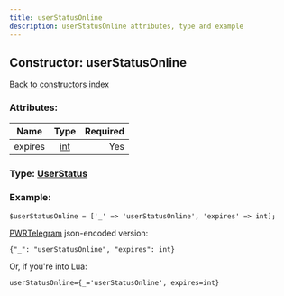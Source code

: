 ```yaml
---
title: userStatusOnline
description: userStatusOnline attributes, type and example
---
```

## Constructor: userStatusOnline  
[Back to constructors index](index.md)



### Attributes:

| Name     |    Type       | Required |
|----------|:-------------:|---------:|
|expires|[int](../types/int.md) | Yes|



### Type: [UserStatus](../types/UserStatus.md)


### Example:

```
$userStatusOnline = ['_' => 'userStatusOnline', 'expires' => int];
```  

[PWRTelegram](https://pwrtelegram.xyz) json-encoded version:

```
{"_": "userStatusOnline", "expires": int}
```


Or, if you're into Lua:  


```
userStatusOnline={_='userStatusOnline', expires=int}

```


